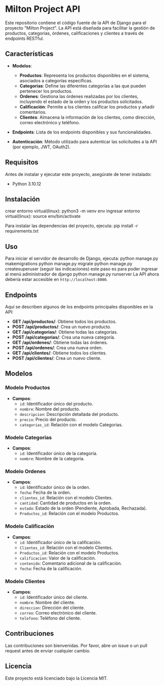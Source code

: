 # Milton Project API

Este repositorio contiene el código fuente de la API de Django para el proyecto "Milton Project". La API está diseñada para facilitar la gestión de 
productos, categorías, órdenes, calificaciones y clientes a través de endpoints RESTful.

## Características

- **Modelos**:
  - **Productos**: Representa los productos disponibles en el sistema, asociados a categorías específicas.
  - **Categorias**: Define las diferentes categorías a las que pueden pertenecer los productos.
  - **Ordenes**: Gestiona las órdenes realizadas por los clientes, incluyendo el estado de la orden y los productos solicitados.
  - **Calificación**: Permite a los clientes calificar los productos y añadir comentarios.
  - **Clientes**: Almacena la información de los clientes, como dirección, correo electrónico y teléfono.

- **Endpoints**: Lista de los endpoints disponibles y sus funcionalidades.
- **Autenticación**: Método utilizado para autenticar las solicitudes a la API (por ejemplo, JWT, OAuth2).

## Requisitos

Antes de instalar y ejecutar este proyecto, asegúrate de tener instalado:

- Python 3.10.12

## Instalación

crear entorno virtual(linux):
python3 -m venv env
ingresar entorno virtual(linux):
source env/bin/activate

Para instalar las dependencias del proyecto, ejecuta:
pip install -r requirements.txt

## Uso

Para iniciar el servidor de desarrollo de Django, ejecuta:
python manage.py makemigrations
python manage.py migrate
python manage.py createsuperuser (seguir las indicaciones) este paso es para poder ingresar al menú administrador de django
python manage.py runserver
La API ahora debería estar accesible en `http://localhost:8000`.

## Endpoints

Aquí se describen algunos de los endpoints principales disponibles en la API:

- **GET /api/productos/**: Obtiene todos los productos.
- **POST /api/productos/**: Crea un nuevo producto.
- **GET /api/categorias/**: Obtiene todas las categorías.
- **POST /api/categorias/**: Crea una nueva categoría.
- **GET /api/ordenes/**: Obtiene todas las órdenes.
- **POST /api/ordenes/**: Crea una nueva orden.
- **GET /api/clientes/**: Obtiene todos los clientes.
- **POST /api/clientes/**: Crea un nuevo cliente.

## Modelos

### Modelo Productos

- **Campos**:
  - `id`: Identificador único del producto.
  - `nombre`: Nombre del producto.
  - `descripcion`: Descripción detallada del producto.
  - `precio`: Precio del producto.
  - `categorias_id`: Relación con el modelo Categorias.

### Modelo Categorias

- **Campos**:
  - `id`: Identificador único de la categoría.
  - `nombre`: Nombre de la categoría.

### Modelo Ordenes

- **Campos**:
  - `id`: Identificador único de la orden.
  - `fecha`: Fecha de la orden.
  - `clientes_id`: Relación con el modelo Clientes.
  - `cantidad`: Cantidad de productos en la orden.
  - `estado`: Estado de la orden (Pendiente, Aprobada, Rechazada).
  - `Productos_id`: Relación con el modelo Productos.

### Modelo Calificación

- **Campos**:
  - `id`: Identificador único de la calificación.
  - `Clientes_id`: Relación con el modelo Clientes.
  - `Productos_id`: Relación con el modelo Productos.
  - `calificacion`: Valor de la calificación.
  - `contenido`: Comentario adicional de la calificación.
  - `fecha`: Fecha de la calificación.

### Modelo Clientes

- **Campos**:
  - `id`: Identificador único del cliente.
  - `nombre`: Nombre del cliente.
  - `direccion`: Dirección del cliente.
  - `correo`: Correo electrónico del cliente.
  - `telefono`: Teléfono del cliente.

## Contribuciones

Las contribuciones son bienvenidas. Por favor, abre un issue o un pull request antes de enviar cualquier cambio.

## Licencia

Este proyecto está licenciado bajo la Licencia MIT.
